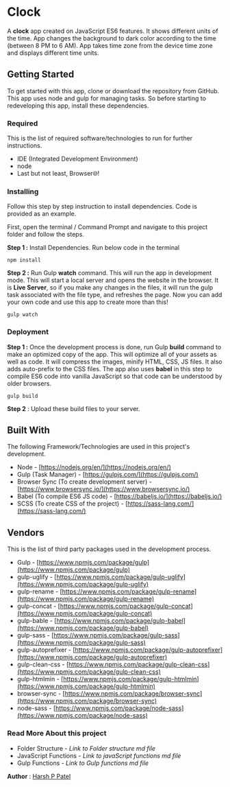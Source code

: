 # Clock

A **clock** app created on JavaScript ES6 features. It shows different units of the time. App changes the background to dark color according to the time (between 8 PM to 6 AM). App takes time zone from the device time zone and displays different time units.

## Getting Started

To get started with this app, clone or download the repository from GitHub. This app uses node and gulp for managing tasks. So before starting to redeveloping this app, install these dependencies.

### Required

This is the list of required software/technologies to run for further instructions.

- IDE (Integrated Development Environment)
- node
- Last but not least, Browser🌐!

### Installing

Follow this step by step instruction to install dependencies. Code is provided as an example.

First, open the terminal / Command Prompt and navigate to this project folder and follow the steps.

**Step 1 :** Install Dependencies. Run below code in the terminal

    npm install

**Step 2 :** Run Gulp **watch** command. This will run the app in development mode. This will start a local server and opens the website in the browser. It is **Live Server**, so if you make any changes in the files, it will run the gulp task associated with the file type, and refreshes the page. Now you can add your own code and use this app to create more than this!

    gulp watch

### Deployment

**Step 1 :** Once the development process is done, run Gulp **build** command to make an optimized copy of the app. This will optimize all of your assets as well as code. It will compress the images, minify HTML, CSS, JS files. It also adds auto-prefix to the CSS files. The app also uses **babel** in this step to compile ES6 code into vanilla JavaScript so that code can be understood by older browsers.

    gulp build

**Step 2** : Upload these build files to your server.

## Built With

The following Framework/Technologies are used in this project's development.

- Node - [https://nodejs.org/en/](https://nodejs.org/en/)
- Gulp (Task Manager) - [https://gulpjs.com/](https://gulpjs.com/)
- Browser Sync (To create development server) - [https://www.browsersync.io/](https://www.browsersync.io/)
- Babel (To compile ES6 JS code) - [https://babeljs.io/](https://babeljs.io/)
- SCSS (To create CSS of the project) - [https://sass-lang.com/](https://sass-lang.com/)

## Vendors

This is the list of third party packages used in the development process.

- Gulp - [https://www.npmjs.com/package/gulp](https://www.npmjs.com/package/gulp)
- gulp-uglify - [https://www.npmjs.com/package/gulp-uglify](https://www.npmjs.com/package/gulp-uglify)
- gulp-rename - [https://www.npmjs.com/package/gulp-rename](https://www.npmjs.com/package/gulp-rename)
- gulp-concat - [https://www.npmjs.com/package/gulp-concat](https://www.npmjs.com/package/gulp-concat)
- gulp-bable - [https://www.npmjs.com/package/gulp-babel](https://www.npmjs.com/package/gulp-babel)
- gulp-sass - [https://www.npmjs.com/package/gulp-sass](https://www.npmjs.com/package/gulp-sass)
- gulp-autoprefixer - [https://www.npmjs.com/package/gulp-autoprefixer](https://www.npmjs.com/package/gulp-autoprefixer)
- gulp-clean-css - [https://www.npmjs.com/package/gulp-clean-css](https://www.npmjs.com/package/gulp-clean-css)
- gulp-htmlmin - [https://www.npmjs.com/package/gulp-htmlmin](https://www.npmjs.com/package/gulp-htmlmin)
- browser-sync - [https://www.npmjs.com/package/browser-sync](https://www.npmjs.com/package/browser-sync)
- node-sass - [https://www.npmjs.com/package/node-sass](https://www.npmjs.com/package/node-sass)

### Read More About this project

- Folder Structure - _Link to Folder structure md file_
- JavaScript Functions - _Link to javaScript functions md file_
- Gulp Functions - _Link to Gulp functions md file_

**Author** : [Harsh P Patel](https://github.com/harshPPatel)
